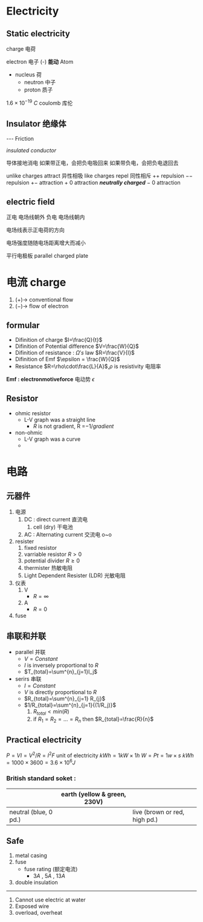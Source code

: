 # Electricity
## Static electricity

charge 电荷

electron 电子 (-)  **能动**
Atom 
- nucleus 荷
	- neutron 中子
	- proton 质子 

$1.6\times 10^{-19}\ C$
coulomb 库伦

## Insulator 绝缘体
--- Friction

*insulated conductor*

导体接地消电
	如果带正电，会把负电吸回来
	如果带负电，会把负电退回去

unlike charges attract 异性相吸
like charges repel 同性相斥
	$++$ repulsion
	$--$ repulsion
	$+-$ attraction
	$+\ 0$ attraction ***neutrally charged***
	$-\ 0$ attraction

## electric field
正电 电场线朝外
负电 电场线朝内

电场线表示正电荷的方向

电场强度随随电场距离增大而减小

平行电极板 parallel charged plate

# 电流 charge

1. $(+)\rightarrow$ conventional flow
2. $(-) \rightarrow$ flow of electron

## formular

- Difinition of charge $I=\frac{Q}{t}$
- Difinition of Potential difference $V=\frac{W}{Q}$
- Difinition of resistance : $\Omega 's$ law $R=\frac{V}{I}$  
- Difinition of Emf $\epsilon = \frac{W}{Q}$
- Resistance $R=\rho\cdot\frac{L}{A}$,$\rho$ is resistivity 电阻率

**Emf : electronmotiveforce** 
电动势 $\epsilon$

## Resistor

- ohmic resistor
	- L-V graph was a straight line
		- $R$ is not gradient, R =$-1/gradient$
- non-ohmic 
	- L-V graph was a curve
	- 

# 电路

## 元器件

1. 电源
	1. DC : direct current 直流电
		1. cell (dry) 干电池
	2. AC : Alternating current 交流电 o~o
2. resister
	1. fixed resistor
	2. varriable resistor $R>0$
	3. potential divider $R\geq 0$
	4. thermister 热敏电阻
	5. Light Dependent Resister (LDR) 光敏电阻
3. 仪表
	1. V
		- $R=\infty$
	2. A
		- $R = 0$
4. fuse

## 串联和并联

- parallel 并联
	- $V = Constant$
	- $I$ is inversely proportional to $R$
	- $T_{total}=\sum^{n}_{j=1}I_j$
- serirs 串联
	- $I = Constant$ 
	- $V$ is directly proportional to $R$
	- $R_{total}=\sum^{n}_{j=1} R_{j}$
	- $1/R_{total}=\sum^{n}_{j=1}{(1/R_j)}$
		1. $R_{total}<min(R)$
		2. if $R_{1}=R_{2}=...=R_{n}$ then $R_{total}=\frac{R}{n}$

## Practical electricity

$P=VI=V^2/R=I^2F$
unit of electricity
	$kWh = 1kW\times 1h$
	$W=Pt=1w\times s$
	$kWh=1000\times 3600=3.6\times 10^6 J$

### British standard soket :

|                       | earth (yellow & green, 230V) |                               |
| --------------------- | ---------------------------- | ----------------------------- |
| neutral (blue, 0 pd.) |                              | live (brown or red, high pd.) |

## Safe
1. metal casing
2. fuse
	- fuse rating (额定电流)
		- $3A$ , $5A$ , $13A$
3. double insulation
---
1. Cannot use electric at water
2. Exposed wire
3. overload, overheat
